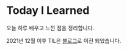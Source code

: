 # Today I Learned

오늘 하루 배우고 느낀 점을 정리합니다.

2021년 12월 이후 TIL은 [블로그](https://nohriter.tistory.com/category/%EC%9D%BC%EC%83%81)로 이전 되었습니다.
